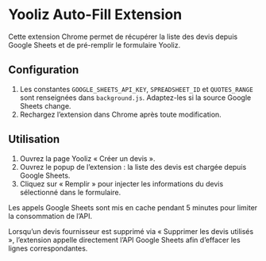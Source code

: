 # Yooliz Auto-Fill Extension

Cette extension Chrome permet de récupérer la liste des devis depuis Google Sheets et de pré-remplir le formulaire Yooliz.

## Configuration

1. Les constantes `GOOGLE_SHEETS_API_KEY`, `SPREADSHEET_ID` et `QUOTES_RANGE` sont renseignées dans `background.js`.
   Adaptez-les si la source Google Sheets change.
2. Rechargez l’extension dans Chrome après toute modification.

## Utilisation

1. Ouvrez la page Yooliz « Créer un devis ».
2. Ouvrez le popup de l’extension : la liste des devis est chargée depuis Google Sheets.
3. Cliquez sur « Remplir » pour injecter les informations du devis sélectionné dans le formulaire.

Les appels Google Sheets sont mis en cache pendant 5 minutes pour limiter la consommation de l’API.

Lorsqu’un devis fournisseur est supprimé via « Supprimer les devis utilisés », l’extension appelle directement
l’API Google Sheets afin d’effacer les lignes correspondantes.
